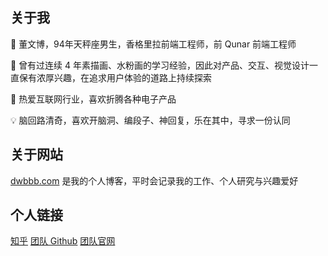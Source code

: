 ## 关于我

🐶 董文博，94年天秤座男生，香格里拉前端工程师，前 Qunar 前端工程师

🌈 曾有过连续 4 年素描画、水粉画的学习经验，因此对产品、交互、视觉设计一直保有浓厚兴趣，在追求用户体验的道路上持续探索

📱 热爱互联网行业，喜欢折腾各种电子产品

💡 脑回路清奇，喜欢开脑洞、编段子、神回复，乐在其中，寻求一份认同

## 关于网站

[dwbbb.com](http://dwbbb.com/) 是我的个人博客，平时会记录我的工作、个人研究与兴趣爱好

## 个人链接

[知乎](https://www.zhihu.com/people/dwbbb/activities)
[团队 Github](https://github.com/YMFE/)
[团队官网](https://ymfe.org/)

